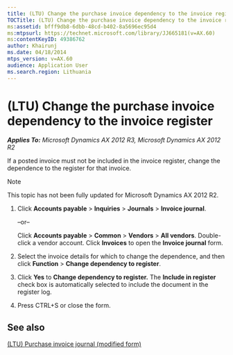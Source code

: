 ```yaml
---
title: (LTU) Change the purchase invoice dependency to the invoice register
TOCTitle: (LTU) Change the purchase invoice dependency to the invoice register
ms:assetid: bfff9db8-6dbb-48cd-b402-8a5696ec95d4
ms:mtpsurl: https://technet.microsoft.com/library/JJ665181(v=AX.60)
ms:contentKeyID: 49386762
author: Khairunj
ms.date: 04/18/2014
mtps_version: v=AX.60
audience: Application User
ms.search.region: Lithuania
---
```


# (LTU) Change the purchase invoice dependency to the invoice register 


_**Applies To:** Microsoft Dynamics AX 2012 R3, Microsoft Dynamics AX 2012 R2_

If a posted invoice must not be included in the invoice register, change the dependence to the register for that invoice.


> [!NOTE]
> <P>This topic has not been fully updated for Microsoft Dynamics AX 2012 R2.</P>



1.  Click **Accounts payable** \> **Inquiries** \> **Journals** \> **Invoice journal**.
    
    –or–
    
    Click **Accounts payable** \> **Common** \> **Vendors** \> **All vendors**. Double-click a vendor account. Click **Invoices** to open the **Invoice journal** form.

2.  Select the invoice details for which to change the dependence, and then click **Function** \> **Change dependency to register**.

3.  Click **Yes** to **Change dependency to register.** The **Include in register** check box is automatically selected to include the document in the register log.

4.  Press CTRL+S or close the form.

## See also

[(LTU) Purchase invoice journal (modified form)](https://technet.microsoft.com/library/jj665048\(v=ax.60\))

  


